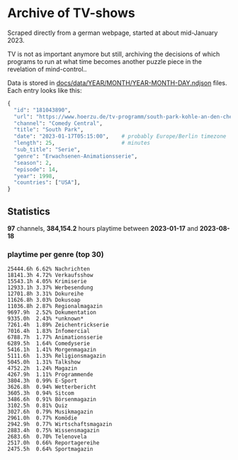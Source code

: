 # Archive of TV-shows

Scraped directly from a german webpage, started at about mid-January 2023.

TV is not as important anymore but still, archiving the decisions of which programs to run at what time
becomes another puzzle piece in the revelation of mind-control.. 

Data is stored in [docs/data/YEAR/MONTH/YEAR-MONTH-DAY.ndjson](docs/data/) files. 
Each entry looks like this:

```python
{
  "id": "181043890", 
  "url": "https://www.hoerzu.de/tv-programm/south-park-kohle-an-den-chefkoch/bid_181043890/", 
  "channel": "Comedy Central", 
  "title": "South Park", 
  "date": "2023-01-17T05:15:00",    # probably Europe/Berlin timezone 
  "length": 25,                     # minutes 
  "sub_title": "Serie", 
  "genre": "Erwachsenen-Animationsserie", 
  "season": 2, 
  "episode": 14, 
  "year": 1998, 
  "countries": ["USA"],
}
```

## Statistics

**97** channels, **384,154.2** hours playtime between **2023-01-17** and **2023-08-18**


### playtime per genre (top 30)

    25444.6h 6.62% Nachrichten
    18141.3h 4.72% Verkaufsshow
    15543.1h 4.05% Krimiserie
    12933.1h 3.37% Werbesendung
    12701.8h 3.31% Dokureihe
    11626.8h 3.03% Dokusoap
    11036.8h 2.87% Regionalmagazin
    9697.9h  2.52% Dokumentation
    9335.0h  2.43% *unknown*
    7261.4h  1.89% Zeichentrickserie
    7016.4h  1.83% Infomercial
    6788.7h  1.77% Animationsserie
    6289.5h  1.64% Comedyserie
    5416.1h  1.41% Morgenmagazin
    5111.6h  1.33% Religionsmagazin
    5045.0h  1.31% Talkshow
    4752.2h  1.24% Magazin
    4267.9h  1.11% Programmende
    3804.3h  0.99% E-Sport
    3626.8h  0.94% Wetterbericht
    3605.3h  0.94% Sitcom
    3486.6h  0.91% Börsenmagazin
    3102.5h  0.81% Quiz
    3027.6h  0.79% Musikmagazin
    2961.0h  0.77% Komödie
    2942.9h  0.77% Wirtschaftsmagazin
    2883.4h  0.75% Wissensmagazin
    2683.6h  0.70% Telenovela
    2517.0h  0.66% Reportagereihe
    2475.5h  0.64% Sportmagazin
